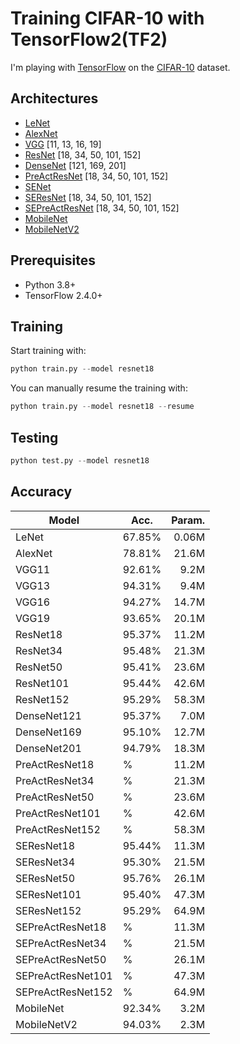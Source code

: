 # Training CIFAR-10 with TensorFlow2(TF2)
I'm playing with [TensorFlow](https://www.tensorflow.org/) on the [CIFAR-10](https://www.cs.toronto.edu/~kriz/cifar.html) dataset.

## Architectures
- [LeNet](https://ieeexplore.ieee.org/abstract/document/726791)
- [AlexNet](https://papers.nips.cc/paper/2012/hash/c399862d3b9d6b76c8436e924a68c45b-Abstract.html)
- [VGG](https://arxiv.org/abs/1409.1556) [11, 13, 16, 19]
- [ResNet](https://arxiv.org/abs/1512.03385) [18, 34, 50, 101, 152]
- [DenseNet](https://arxiv.org/abs/1608.06993) [121, 169, 201]
- [PreActResNet](https://arxiv.org/abs/1603.05027) [18, 34, 50, 101, 152]
- [SENet](https://arxiv.org/abs/1709.01507)
- [SEResNet](https://arxiv.org/abs/1709.01507) [18, 34, 50, 101, 152]
- [SEPreActResNet](https://arxiv.org/abs/1709.01507) [18, 34, 50, 101, 152]
- [MobileNet](https://arxiv.org/abs/1704.04861) 
- [MobileNetV2](https://arxiv.org/abs/1801.04381)

## Prerequisites
- Python 3.8+
- TensorFlow 2.4.0+

## Training
Start training with: 
```python
python train.py --model resnet18
```

You can manually resume the training with: 
```python
python train.py --model resnet18 --resume
```

## Testing 
```python
python test.py --model resnet18
```

## Accuracy
| Model             | Acc.   | Param. |
| ----------------- | ------ | -----: |
| LeNet             | 67.85% |  0.06M |
| AlexNet           | 78.81% |  21.6M |
| VGG11             | 92.61% |   9.2M |
| VGG13             | 94.31% |   9.4M |
| VGG16             | 94.27% |  14.7M |
| VGG19             | 93.65% |  20.1M |
| ResNet18          | 95.37% |  11.2M |
| ResNet34          | 95.48% |  21.3M |
| ResNet50          | 95.41% |  23.6M |
| ResNet101         | 95.44% |  42.6M |
| ResNet152         | 95.29% |  58.3M |
| DenseNet121       | 95.37% |   7.0M |
| DenseNet169       | 95.10% |  12.7M |
| DenseNet201       | 94.79% |  18.3M |
| PreActResNet18    | % |  11.2M |
| PreActResNet34    | % |  21.3M |
| PreActResNet50    | % |  23.6M |
| PreActResNet101   | % |  42.6M |
| PreActResNet152   | % |  58.3M |
| SEResNet18        | 95.44% |  11.3M |
| SEResNet34        | 95.30% |  21.5M |
| SEResNet50        | 95.76% |  26.1M |
| SEResNet101       | 95.40% |  47.3M |
| SEResNet152       | 95.29% |  64.9M |
| SEPreActResNet18  | % |  11.3M |
| SEPreActResNet34  | % |  21.5M |
| SEPreActResNet50  | % |  26.1M |
| SEPreActResNet101  | % |  47.3M |
| SEPreActResNet152  | % |  64.9M |
| MobileNet         | 92.34% |   3.2M |
| MobileNetV2       | 94.03% |   2.3M |

